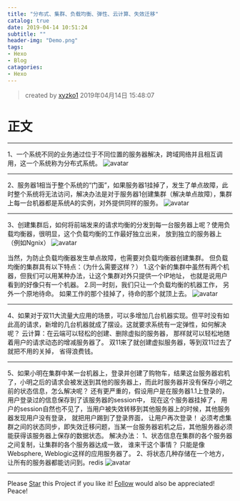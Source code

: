 ```yaml
---
title: "分布式、集群、负载均衡、弹性、云计算、失效迁移"
catalog: true
date: 2019-04-14 10:51:24
subtitle: ""
header-img: "Demo.png"
tags:
- Hexo
- Blog
catagories:
- Hexo
---
```

> created by [xyzko1](https://github.com/xyzko1/xyzko1.github.io) 
> 2019年04月14日 15:48:07
# 正文
---
1、一个系统不同的业务通过位于不同位置的服务器解决，跨域网络并且相互调用，这一个系统称为分布式系统。
![avatar](1.png)

---
2、服务器1相当于整个系统的“门面”，如果服务器1挂掉了，发生了单点故障，此时整个系统将无法访问，解决办法是对于服务器1创建集群（解决单点故障），集群上每一台机器都是系统A的实例，对外提供同样的服务。
![avatar](2.png)

---
3、创建集群后，如何将前端发来的请求均衡的分发到每一台服务器上呢？使用负载均衡器，很明显，这个负载均衡的工作最好独立出来， 放到独立的服务器上 （例如Ngnix）
![avatar](3.png)

当然，为防止负载均衡器发生单点故障，也需要对负载均衡器创建集群。
但负载均衡的集群具有以下特点：（为什么需要这样？）
1.这个新的集群中虽然有两个机器，但我们可以用某种办法，让这个集群对外只提供一个IP地址， 也就是说用户看到的好像只有一个机器。
2.同一时刻，我们只让一个负载均衡的机器工作， 另外一个原地待命。 如果工作的那个挂掉了，待命的那个就顶上去。
![avatar](4.png)

---
4、如果对于双11大流量大应用的场景，可以多增加几台机器实现。但平时没有如此高的请求，新增的几台机器就成了摆设。这就要求系统有一定弹性，如何解决呢？
云计算：在云端可以轻松的创建、删除虚拟的服务器， 那样就可以轻松地随着用户的请求动态的增减服务器了。 双11来了就创建虚拟服务器，等到双11过去了就把不用的关掉， 省得浪费钱。

---
5、如果小明在集群中某一台机器上，登录并创建了购物车，结果这台服务器宕机了，小明之后的请求会被发送到其他的服务器上，而此时服务器并没有保存小明之前的状态信息，怎么解决呢？
还有更严重的，假设用户是在服务器1.1上登录的， 用户登录过的信息保存到了该服务器的session中， 现在这个服务器挂掉了， 用户的session自然也不见了，当用户被失效转移到其他服务器上的时候，其他服务器发现用户没有登录， 就把用户踢到了登录界面， 让用户再次登录！
必须考虑集群之间的状态同步，即失效迁移问题，当某一台服务器宕机之后，其他服务器必须能获得该服务器上保存的数据状态。
解决办法：
1、状态信息在集群的各个服务器之间复制，让集群的各个服务器达成一致， 谁来干这个事情？ 只能是像Websphere, Weblogic这样的应用服务器了。
2、将状态几种存储在一个地方，让所有的服务器都能访问到。redis
![avatar](5.png)

---
<!-- Place this tag in your head or just before your close body tag. -->
<script async defer src="https://buttons.github.io/buttons.js"></script>
<!-- Place this tag where you want the button to render. -->

Please <a class="github-button" href="https://github.com/YenYuHsuan/hexo-theme-beantech" data-icon="octicon-star" aria-label="Star YenYuHsuan/hexo-theme-beantech on GitHub">Star</a> this Project if you like it! <a class="github-button" href="https://github.com/xyzko1" aria-label="Follow @xyzko1 on GitHub">Follow</a> would also be appreciated!
Peace!
